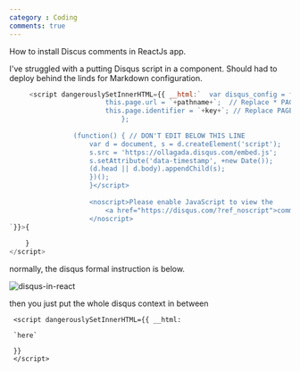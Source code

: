 ```yaml
---
category : Coding
comments: true
---
```


How to install Discus comments in ReactJs app.

I've struggled with a putting Disqus script in a component.
Should had to deploy behind the linds for Markdown configuration.

```js
     <script dangerouslySetInnerHTML={{ __html:`  var disqus_config = function () {
                        this.page.url = `+pathname+`;  // Replace * PAGE_URL with your page's canonical URL variable
                        this.page.identifier = `+key+`; // Replace PAGE_IDENTIFIER with your page's unique * identifier variable
                            };
 
                (function() { // DON'T EDIT BELOW THIS LINE
                    var d = document, s = d.createElement('script');
                    s.src = 'https://ollagada.disqus.com/embed.js';
                    s.setAttribute('data-timestamp', +new Date());
                    (d.head || d.body).appendChild(s);
                    })();
                    }</script>
           
                    <noscript>Please enable JavaScript to view the
                        <a href="https://disqus.com/?ref_noscript">comments powered by Disqus.</a>
                    </noscript>
`}}>{
        
    }
</script>
```

normally, the disqus formal instruction is below.

![disqus-in-react](https://user-images.githubusercontent.com/35059428/70209768-741e2800-1774-11ea-9883-37e769b178f9.png)

then you just put the whole disqus context in between 

```
 <script dangerouslySetInnerHTML={{ __html: 
 
 `here` 
 
 }} 
 </script>
```

